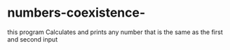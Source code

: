 # numbers-coexistence-
this program Calculates and prints any number that is the same as the first and second input
